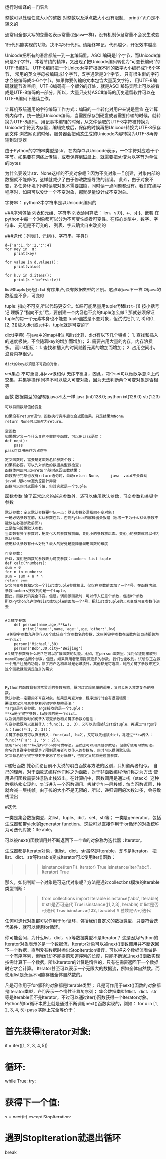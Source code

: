 运行时编译的一门语言

整数可以处理任意大小的整数.对整数以及浮点数大小没有限制。
print(r'\\\t\\')是不转义的

通常用全部大写的变量名表示常量(跟java一样)，没有机制保证常量不会发生改变

1行代码能实现的功能，决不写5行代码。请始终牢记，代码越少，开发效率越高

Unicode把所有的语言都统一到一套编码里。ASCII编码是1个字节，而Unicode编码是2个字节，
本着节约的精神，又出现了把Unicode编码转化为“可变长编码”的UTF-8编码。
UTF-8编码把一个Unicode字符根据不同的数字大小编码成1-6个字节，
常用的英文字母被编码成1个字节，汉字通常是3个字节，
只有很生僻的字符才会被编码成4-6个字节。如果你要传输的文本包含大量英文字符，
用UTF-8编码就能节省空间。UTF-8编码有一个额外的好处，就是ASCII编码实际上可以被看成是UTF-8编码的一部分，所以，大量只支持ASCII编码的历史遗留软件可以在UTF-8编码下继续工作。

计算机系统通用的字符编码工作方式：编码的一个转化对用户来说是黑盒
在计算机内存中，统一使用Unicode编码，当需要保存到硬盘或者需要传输的时候，就转换为UTF-8编码。
用记事本编辑的时候，从文件读取的UTF-8字符被转换为Unicode字符到内存里，编辑完成后，保存的时候再把Unicode转换为UTF-8保存到文件
浏览网页的时候，服务器会把动态生成的Unicode内容转换为UTF-8再传输到浏览器


由于Python的字符串类型是str，在内存中以Unicode表示，一个字符对应若干个字节。如果要在网络上传输，或者保存到磁盘上，就需要把str变为以字节为单位的bytes



为什么要设计str、None这样的不变对象呢？因为不变对象一旦创建，对象内部的数据就不能修改，这样就减少了由于修改数据导致的错误。
此外，由于对象不变，多任务环境下同时读取对象不需要加锁，同时读一点问题都没有。我们在编写程序时，如果可以设计一个不变对象，那就尽量设计成不变对象。


字符串：
python3中字符串是以Unicode编码的


###序列包括 列表和元组、字符串
列表通用算法：
    len、s[0]、+、s[:]、嵌套
在python中每一个对象都可以分为不可变性或者可变性。在核心类型中，数字、字符串、元组是不可变的，
列表、字典确实自由改变的

###迭代：列表[]、元组()、字符串，字典{}

    d={'a':1,'b':2,'c':4}
    for key in  d:
        print(key)

    for value in d.values():
        print(value)

    for k,v in d.items():
        print(k +'=>'+str(v))

list和tuple(元组):
    list 有序集合,没有数据类型的区别。这点跟java不一样
    跟java的数组差不多，可变的


tuple:
    指向不可变,所以代码更安全。如果可能尽量用tuple代替list
    t=(1) 按小括号记
    理解了“指向不变”后，要创建一个内容也不变的tuple怎么做？那就必须保证tuple的每一个元素本身也不能变
    tuple虽然是不变对象，但试试把(1, 2, 3)和(1, [2, 3])放入dict或set中，tuple就是可变的了

dict(字典) 与java中的map相似
    和list比较，dict有以下几个特点：
    1. 查找和插入的速度极快，不会随着key的增加而增加；
    2. 需要占用大量的内存，内存浪费多。
    而list相反：
    1. 查找和插入的时间随着元素的增加而增加；
    2. 占用空间小，浪费内存很少。

    dict的key必须是不可变的对象，

set集合  不可重复,与java很相似
    无序不重复，因此，两个set可以做数学意义上的交集、并集等操作
    同样不可以放入可变对象，因为无法判断两个可变对象是否相等


函数
    数据类型的强转跟java不太一样
    java (int)128.0;
    python int(128.0)
            str(1.23)

    可以将函数赋值给变量

    如果没有return语句，函数执行完毕后也会返回结果，只是结果为None。
    return None可以简写为return。

    空函数
    如果想定义一个什么事也不做的空函数，可以用pass语句：
    def nop():
        pass
    pass可以用来作为占位符

    定义函数时，需要确定函数名和参数个数；
    如果有必要，可以先对参数的数据类型做检查；
    函数体内部可以用return随时返回函数结果；
    函数执行完毕也没有return语句时，自动return None。    java  void不会自动  java8 是None避免空指针异常
    函数可以同时返回多个值，但其实就是一个tuple。

函数参数
    除了正常定义的必选参数外，还可以使用默认参数、可变参数和关键字参数

    默认参数：定义默认参数要牢记一点：默认参数必须指向不变对象！
    一是必选参数在前，默认参数在后，否则Python的解释器会报错（思考一下为什么默认参数不能放在必选参数前面）；
    二是如何设置默认参数。
    当函数有多个参数时，把变化大的参数放前面，变化小的参数放后面。变化小的参数就可以作为默认参数。
    使用默认参数有什么好处？最大的好处是能降低调用函数的难度

    可变参数：
    所以，我们把函数的参数改为可变参数：numbers list tuple
    def calc(*numbers):
    sum = 0
    for n in numbers:
    sum = sum + n * n
    return sum
    定义可变参数和定义一个list或tuple参数相比，仅仅在参数前面加了一个*号。在函数内部，参数numbers接收到的是一个tuple，
    因此，函数代码完全不变。但是，调用该函数时，可以传入任意个参数，包括0个参数
    所以Python允许你在list或tuple前面加一个*号，把list或tuple的元素变成可变参数传进去


    #关键字参数
        def person(name,age,**kw):
            print('name:',name,'age:',age,'other:',kw)
     #关键字参数允许你传入0个或任意个含参数名的参数，这些关键字参数在函数内部自动组装为一个dict
        person('Michael',30)
        person('Bob',30,city='Beijing')
    #关键字参数有什么用？它可以扩展函数的功能。比如，在person函数里，我们保证能接收到name和age这两个参数，但是，如果调用者愿意提供更多的参数，我们也能收到。试想你正在做一个用户注册的功能，除了用户名和年龄是必填项外，其他都是可选项，利用关键字参数来定义这个函数就能满足注册的需求



    Python的函数具有非常灵活的参数形态，既可以实现简单的调用，又可以传入非常复杂的参数。
    默认参数一定要用不可变对象，如果是可变对象，程序运行时会有逻辑错误！
    要注意定义可变参数和关键字参数的语法：
    *args是可变参数，args接收的是一个tuple；
    **kw是关键字参数，kw接收的是一个dict。
    以及调用函数时如何传入可变参数和关键字参数的语法：
    可变参数既可以直接传入：func(1, 2, 3)，又可以先组装list或tuple，再通过*args传入：func(*(1, 2, 3))；
    关键字参数既可以直接传入：func(a=1, b=2)，又可以先组装dict，再通过**kw传入：func(**{'a': 1, 'b': 2})。
    使用*args和**kw是Python的习惯写法，当然也可以用其他参数名，但最好使用习惯用法。
    命名的关键字参数是为了限制调用者可以传入的参数名，同时可以提供默认值。
    定义命名的关键字参数不要忘了写分隔符*，否则定义的将是位置参数。

#递归函数  凭心而论目前不太说的明白函数与方法的区别，只知道两者相似。
自己的理解，对于函数式编程他们称之为函数，对于非函数编程他们称之为方法
    使用递归函数需要注意防止栈溢出。在计算机中，函数调用是通过栈（stack）这种数据结构实现的，每当进入一个函数调用，栈就会加一层栈帧，每当函数返回，栈就会减一层栈帧。由于栈的大小不是无限的，所以，递归调用的次数过多，会导致栈溢出

#迭代

一类是集合数据类型，如list、tuple、dict、set、str等；
一类是generator，包括生成器和带yield的generator function。
这些可以直接作用于for循环的对象统称为可迭代对象：Iterable。

可以被next()函数调用并不断返回下一个值的对象称为迭代器：Iterator。

生成器都是Iterator对象，但list、dict、str虽然是Iterable，却不是Iterator。
把list、dict、str等Iterable变成Iterator可以使用iter()函数：
>>> isinstance(iter([]), Iterator)
True
>>> isinstance(iter('abc'), Iterator)
True


那么，如何判断一个对象是可迭代对象呢？方法是通过collections模块的Iterable类型判断：
>>> from collections import Iterable
>>> isinstance('abc', Iterable) # str是否可迭代
True
>>> isinstance([1,2,3], Iterable) # list是否可迭代
True
>>> isinstance(123, Iterable) # 整数是否可迭代

任何可迭代对象都可以作用于for循环，包括我们自定义的数据类型，只要符合迭代条件，就可以使用for循环。


你可能会问，为什么list、dict、str等数据类型不是Iterator？
这是因为Python的Iterator对象表示的是一个数据流，Iterator对象可以被next()函数调用并不断返回下一个数据，直到没有数据时抛出StopIteration错误。可以把这个数据流看做是一个有序序列，但我们却不能提前知道序列的长度，只能不断通过next()函数实现按需计算下一个数据，所以Iterator的计算是惰性的，只有在需要返回下一个数据时它才会计算。
Iterator甚至可以表示一个无限大的数据流，例如全体自然数。而使用list是永远不可能存储全体自然数的。


凡是可作用于for循环的对象都是Iterable类型；
凡是可作用于next()函数的对象都是Iterator类型，它们表示一个惰性计算的序列；
集合数据类型如list、dict、str等是Iterable但不是Iterator，不过可以通过iter()函数获得一个Iterator对象。
Python的for循环本质上就是通过不断调用next()函数实现的，例如：
for x in [1, 2, 3, 4, 5]:
pass
实际上完全等价于：
# 首先获得Iterator对象:
it = iter([1, 2, 3, 4, 5])
# 循环:
while True:
try:
# 获得下一个值:
x = next(it)
except StopIteration:
# 遇到StopIteration就退出循环
break

